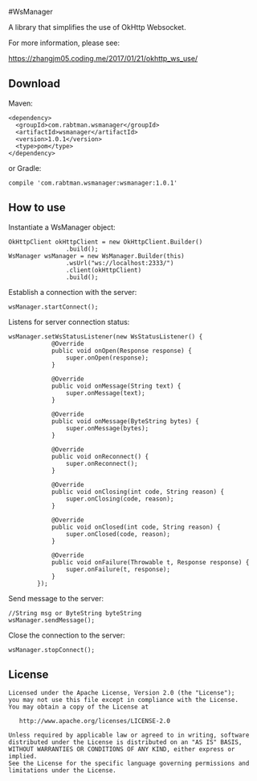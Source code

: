 #WsManager

A library that simplifies the use of OkHttp Websocket.

For more information, please see:

https://zhangjm05.coding.me/2017/01/21/okhttp_ws_use/

## Download

Maven:

```
<dependency>
  <groupId>com.rabtman.wsmanager</groupId>
  <artifactId>wsmanager</artifactId>
  <version>1.0.1</version>
  <type>pom</type>
</dependency>
```

or Gradle:

```
compile 'com.rabtman.wsmanager:wsmanager:1.0.1'
```

## How to use

Instantiate a WsManager object:

```
OkHttpClient okHttpClient = new OkHttpClient.Builder()
                .build();
WsManager wsManager = new WsManager.Builder(this)
                .wsUrl("ws://localhost:2333/")
                .client(okHttpClient)
                .build();
```

Establish a connection with the server:

```
wsManager.startConnect();
```

Listens for server connection status:

```
wsManager.setWsStatusListener(new WsStatusListener() {
            @Override
            public void onOpen(Response response) {
                super.onOpen(response);
            }

            @Override
            public void onMessage(String text) {
                super.onMessage(text);
            }

            @Override
            public void onMessage(ByteString bytes) {
                super.onMessage(bytes);
            }

            @Override
            public void onReconnect() {
                super.onReconnect();
            }

            @Override
            public void onClosing(int code, String reason) {
                super.onClosing(code, reason);
            }

            @Override
            public void onClosed(int code, String reason) {
                super.onClosed(code, reason);
            }

            @Override
            public void onFailure(Throwable t, Response response) {
                super.onFailure(t, response);
            }
        });
```

Send message to the server:

```
//String msg or ByteString byteString
wsManager.sendMessage();
```

Close the connection to the server:

```
wsManager.stopConnect();
```

## License

```
Licensed under the Apache License, Version 2.0 (the "License");
you may not use this file except in compliance with the License.
You may obtain a copy of the License at

   http://www.apache.org/licenses/LICENSE-2.0

Unless required by applicable law or agreed to in writing, software
distributed under the License is distributed on an "AS IS" BASIS,
WITHOUT WARRANTIES OR CONDITIONS OF ANY KIND, either express or implied.
See the License for the specific language governing permissions and
limitations under the License.
```
